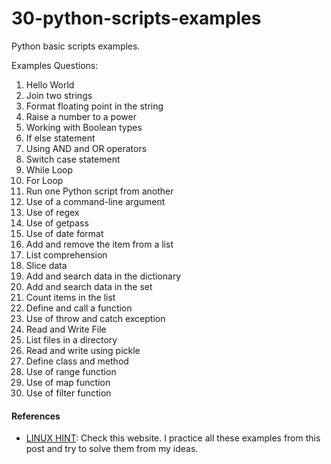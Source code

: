 # 30-python-scripts-examples
Python basic scripts examples. 

Examples Questions:

01. Hello World
02. Join two strings
03. Format floating point in the string
04. Raise a number to a power
05. Working with Boolean types
06. If else statement
07. Using AND and OR operators
08. Switch case statement
09. While Loop
10. For Loop
11. Run one Python script from another
12. Use of a command-line argument
13. Use of regex
14. Use of getpass
15. Use of date format
16. Add and remove the item from a list
17. List comprehension
18. Slice data
19. Add and search data in the dictionary
20. Add and search data in the set
21. Count items in the list
22. Define and call a function
23. Use of throw and catch exception
24. Read and Write File
25. List files in a directory
26. Read and write using pickle
27. Define class and method
28. Use of range function
29. Use of map function
30. Use of filter function



#### References

- [LINUX HINT](https://linuxhint.com/python_scripts_beginners_guide/#post-67157-01): Check this website. I practice all these examples from this post and try to solve them from my ideas.
